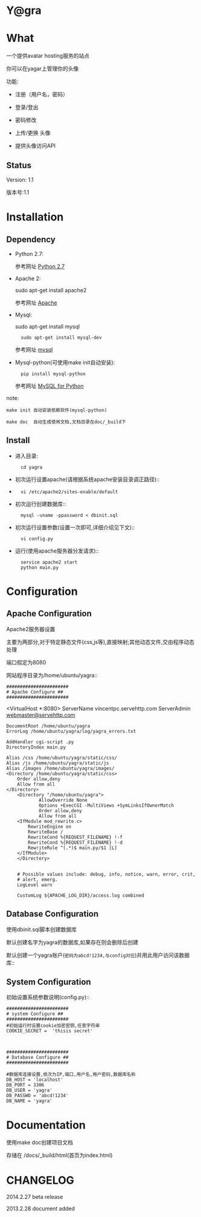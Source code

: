 Y@gra
===================


What
===============


一个提供avatar hosting服务的站点

你可以在yagar上管理你的头像

功能:

* 注册（用户名，密码）

* 登录/登出

* 密码修改

* 上传/更换 头像

* 提供头像访问API



Status
----------
Version: 1.1

版本号:1.1


Installation 
===============

Dependency
----------

* Python 2.7:

 	参考网址 [Python 2.7](http://www.python.org/download/releases/2.7/)
 	
* Apache 2:
 	
 	sudo apt-get install apache2

	参考网址 [Apache](http://httpd.apache.org/)

* Mysql:

	sudo apt-get install mysql

    	sudo apt-get install mysql-dev
    
 	参考网址 [mysql](http://www.mysql.com/)

* Mysql-python(可使用make init自动安装):

    	pip install mysql-python

 	参考网址 [MySQL for Python](http://sourceforge.net/projects/mysql-python/)


note:

   	make init 自动安装依赖软件(mysql-python)
   	
   	make doc  自动生成使用文档,文档目录在doc/_build下

       

Install
-------



* 进入目录:

   		cd yagra  
   		
* 初次运行设置apache(请根据系统apache安装目录调正路径)::
* 		vi /etc/apache2/sites-enable/default

* 初次运行创建数据库::

   		mysql -uname -ppassword < dbinit.sql      
   
* 初次运行设置参数(设置一次即可,详细介绍见下文)::

   		vi config.py            

* 运行(使用apache服务器分发请求)::

   		service apache2 start
   		python main.py


Configuration 
================

Apache Configuration
-------------
Apache2服务器设置

主要为两部分,对于特定静态文件(css,js等),直接映射;其他动态文件,交由程序动态处理

端口假定为8080

网站程序目录为/home/ubuntu/yagra::

    #######################
    # Apache Configure ##
    #######################

<VirtualHost *:8080>
    ServerName vincentpc.servehttp.com
        ServerAdmin webmaster@servehttp.com

    DocumentRoot /home/ubuntu/yagra
    ErrorLog /home/ubuntu/yagra/log/yagra_errors.txt

    AddHandler cgi-script .py
    DirectoryIndex main.py

    Alias /css /home/ubuntu/yagra/static/css/
    Alias /js /home/ubuntu/yagra/static/js
    Alias /images /home/ubuntu/yagra/images/
    <Directory /home/ubuntu/yagra/static/css>
        Order allow,deny
        Allow from all
    </Directory>
        <Directory "/home/ubuntu/yagra">
                AllowOverride None
                Options +ExecCGI -MultiViews +SymLinksIfOwnerMatch
                Order allow,deny
                Allow from all
        <IfModule mod_rewrite.c>
            RewriteEngine on
            RewriteBase /
            RewriteCond %{REQUEST_FILENAME} !-f
            RewriteCond %{REQUEST_FILENAME} !-d
            RewriteRule ^(.*)$ main.py/$1 [L]
        </IfModule>
        </Directory>


        # Possible values include: debug, info, notice, warn, error, crit,
        # alert, emerg.
        LogLevel warn

        CustomLog ${APACHE_LOG_DIR}/access.log combined
</VirtualHost>



Database Configuration
----------------------

使用dbinit.sql脚本创建数据库

默认创建名字为yagra的数据库,如果存在则会删除后创建

默认创建一个yagra账户(`密码为abcd!1234,与config对应`)并用此用户访问该数据库::



System Configuration
-------------
初始设置系统参数说明(config.py)::

    #######################
    # system Configure ##
    #######################
    #初始运行时设置cookie加密密钥,任意字符串
    COOKIE_SECRET =  'thisis secret' 

    
    
    #######################
    # Database Configure ##
    #######################
    
    #数据库连接设置,依次为IP,端口,用户名,用户密码,数据库名称
    DB_HOST = 'localhost' 
    DB_PORT = 3306
    DB_USER = 'yagra'
    DB_PASSWD = 'abcd!1234'
    DB_NAME = 'yagra'


Documentation
===============  
使用make doc创建项目文档

存储在 /docs/_build/html(首页为index.html)
    


CHANGELOG
===============   

2014.2.27  beta release

2013.2.28  document added

